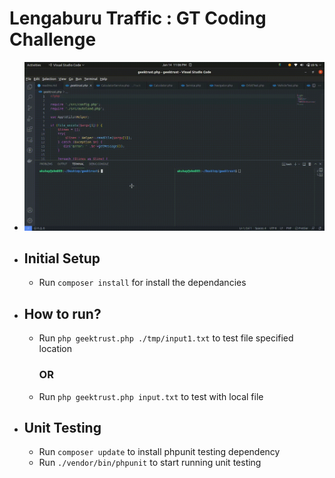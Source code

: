 # Lengaburu Traffic : GT Coding Challenge

- ![Alt text](https://raw.githubusercontent.com/akshay619-dev/lengaburu_traffic/master/lengaburu_traffic_demo.gif)

- ## Initial Setup
    - Run `composer install` for install the dependancies 

- ## How to run?
    - Run `php geektrust.php ./tmp/input1.txt` to test file specified location
        ### OR
    - Run `php geektrust.php input.txt` to test with local file

- ## Unit Testing
    - Run `composer update` to install phpunit testing dependency
    - Run `./vendor/bin/phpunit` to start running unit testing
